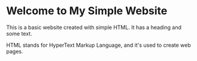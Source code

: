 <!DOCTYPE html>
<html lang="en">
<head>
    <meta charset="UTF-8">
    <meta name="viewport" content="width=device-width, initial-scale=1.0">
    <title>My Simple Website</title>
</head>
<body>
    <h1>Welcome to My Simple Website</h1>
    <p>This is a basic website created with simple HTML. It has a heading and some text.</p>
    <p>HTML stands for HyperText Markup Language, and it's used to create web pages.</p>
</body>
</html>

